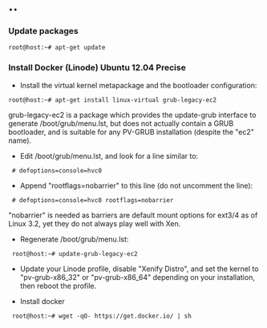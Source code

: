 # ..

### Update packages

~~~
root@host:~# apt-get update
~~~

### Install Docker (Linode) Ubuntu 12.04 Precise

* Install the virtual kernel metapackage and the bootloader configuration:

~~~
root@host:~# apt-get install linux-virtual grub-legacy-ec2
~~~

grub-legacy-ec2 is a package which provides the update-grub interface to generate /boot/grub/menu.lst, but does not actually contain a GRUB bootloader, and is suitable for any PV-GRUB installation (despite the "ec2" name).

* Edit /boot/grub/menu.lst, and look for a line similar to:

~~~
 # defoptions=console=hvc0
~~~

* Append "rootflags=nobarrier" to this line (do not uncomment the line):

~~~
 # defoptions=console=hvc0 rootflags=nobarrier
~~~

"nobarrier" is needed as barriers are default mount options for ext3/4 as of Linux 3.2, yet they do not always play well with Xen.

* Regenerate /boot/grub/menu.lst:

~~~
 root@host:~# update-grub-legacy-ec2
~~~

* Update your Linode profile, disable "Xenify Distro", and set the kernel to "pv-grub-x86_32" or "pv-grub-x86_64" depending on your installation, then reboot the profile.

* Install docker

~~~
 root@host:~# wget -qO- https://get.docker.io/ | sh
